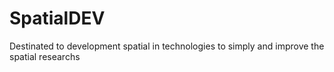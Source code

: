 # SpatialDEV
Destinated to development spatial in technologies to simply and improve the spatial researchs
